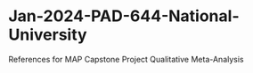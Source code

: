 # Jan-2024-PAD-644-National-University
References for MAP Capstone Project Qualitative Meta-Analysis
